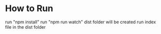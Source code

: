 # How to Run
run "npm install"
run "npm run watch"
dist folder will be created
run index file in the dist folder